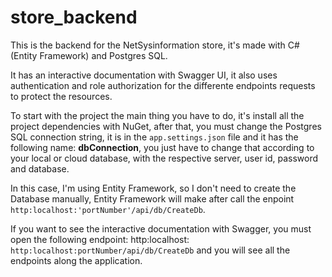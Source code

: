 # store_backend

This is the backend for the NetSysinformation store, it's made with C#(Entity Framework) and Postgres SQL.

It has an interactive documentation with Swagger UI, it also uses authentication and role authorization for the differente endpoints requests to protect the resources.

To start with the project the main thing you have to do, it's install all the project dependencies with NuGet, after that, you must change the Postgres SQL connection string,
it is in the `app.settings.json` file and it has the following name: **dbConnection**, you just have to change that according to your local or cloud database, with the respective server, user id, password and database.

In this case, I'm using Entity Framework, so I don't need to create the Database manually, Entity Framework will make after call the enpoint `http:localhost:'portNumber'/api/db/CreateDb`.

If you want to see the interactive documentation with Swagger, you must open the following endpoint: http:localhost: `http:localhost:portNumber/api/db/CreateDb` and you will see all the endpoints along the application.
